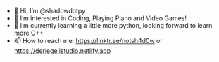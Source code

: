 - 👋 Hi, I’m @shadowdotpy
- 👀 I’m interested in Coding, Playing Piano and Video Games!
- 🌱 I’m currently learning a little more python, looking forward to learn more C++
- 📫 How to reach me: https://linktr.ee/notsh4d0w or https://deriegelistudio.netlify.app

<!---
shadowdotpy/shadowdotpy is a ✨ special ✨ repository because its `README.md` (this file) appears on your GitHub profile.
You can click the Preview link to take a look at your changes.
--->
